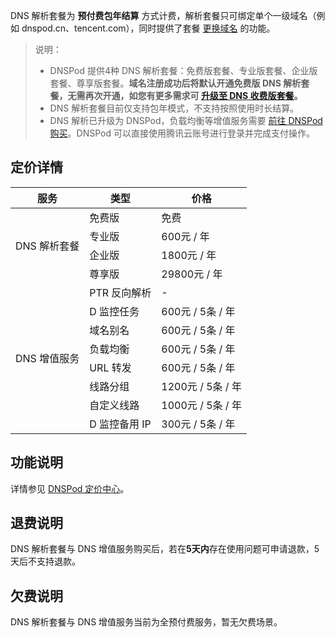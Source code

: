 DNS 解析套餐为 **预付费包年结算** 方式计费，解析套餐只可绑定单个一级域名（例如 dnspod.cn、tencent.com），同时提供了套餐 [更换域名](https://docs.dnspod.cn/dns/5f48c64f8ae73e11c5b01c7d/) 的功能。

>说明： 
>- DNSPod 提供4种 DNS 解析套餐：免费版套餐、专业版套餐、企业版套餐、尊享版套餐。**域名注册成功后将默认开通免费版 DNS 解析套餐，无需再次开通，如您有更多需求可 [升级至 DNS 收费版套餐](https://docs.dnspod.cn/dns/5f48c5fc8ae73e11c5b01c6f/)。**
>- DNS 解析套餐目前仅支持包年模式，不支持按照使用时长结算。
>- DNS 解析已升级为 DNSPod，负载均衡等增值服务需要 [前往 DNSPod 购买](https://www.dnspod.cn/)。DNSPod 可以直接使用腾讯云账号进行登录并完成支付操作。

## 定价详情

<table>
<thead>
  <tr>
    <th>服务</th>
    <th>类型</th>
    <th>价格</th>
  </tr>
</thead>
<tbody>
  <tr>
    <td rowspan="4">DNS 解析套餐</td>
    <td>免费版</td>
    <td>免费</td>
  </tr>
  <tr>
    <td>专业版</td>
    <td>600元 / 年</td>
  </tr>
  <tr>
    <td>企业版</td>
    <td>1800元 / 年</td>
  </tr>
  <tr>
    <td>尊享版</td>
    <td>29800元 / 年</td>
  </tr>
  <tr>
    <td rowspan="8">DNS 增值服务</td>
    <td>PTR 反向解析</td>
    <td>-</td>
  </tr>
  <tr>
    <td>D 监控任务</td>
    <td>600元 / 5条 / 年</td>
  </tr>
  <tr>
    <td>域名别名</td>
    <td>600元 / 5条 / 年</td>
  </tr>
  <tr>
    <td>负载均衡</td>
    <td>600元 / 5条 / 年</td>
  </tr>
  <tr>
    <td>URL 转发</td>
    <td>600元 / 5条 / 年</td>
  </tr>
  <tr>
    <td>线路分组</td>
    <td>1200元 / 5条 / 年</td>
  </tr>
  <tr>
    <td>自定义线路</td>
    <td>1000元 / 5条 / 年</td>
  </tr>
  <tr>
    <td>D 监控备用 IP</td>
    <td>300元 / 5条 / 年</td>
  </tr>
</tbody>
</table>

## 功能说明
详情参见 [DNSPod 定价中心](https://price.dnspod.cn/dns)。

## 退费说明
DNS 解析套餐与 DNS 增值服务购买后，若在**5天内**存在使用问题可申请退款，5天后不支持退款。

## 欠费说明
DNS 解析套餐与 DNS 增值服务当前为全预付费服务，暂无欠费场景。
